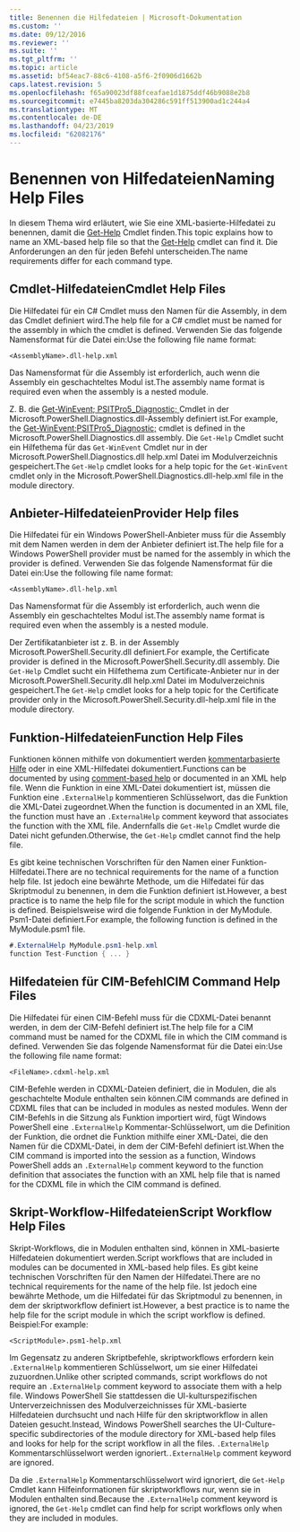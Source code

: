 ```yaml
---
title: Benennen die Hilfedateien | Microsoft-Dokumentation
ms.custom: ''
ms.date: 09/12/2016
ms.reviewer: ''
ms.suite: ''
ms.tgt_pltfrm: ''
ms.topic: article
ms.assetid: bf54eac7-88c6-4108-a5f6-2f0906d1662b
caps.latest.revision: 5
ms.openlocfilehash: f65a90023df88fceafae1d1875ddf46b9088e2b8
ms.sourcegitcommit: e7445ba8203da304286c591ff513900ad1c244a4
ms.translationtype: MT
ms.contentlocale: de-DE
ms.lasthandoff: 04/23/2019
ms.locfileid: "62082176"
---
```

# <a name="naming-help-files"></a><span data-ttu-id="7e93c-102">Benennen von Hilfedateien</span><span class="sxs-lookup"><span data-stu-id="7e93c-102">Naming Help Files</span></span>

<span data-ttu-id="7e93c-103">In diesem Thema wird erläutert, wie Sie eine XML-basierte-Hilfedatei zu benennen, damit die [Get-Help](/powershell/module/Microsoft.PowerShell.Core/Get-Help) Cmdlet finden.</span><span class="sxs-lookup"><span data-stu-id="7e93c-103">This topic explains how to name an XML-based help file so that the [Get-Help](/powershell/module/Microsoft.PowerShell.Core/Get-Help) cmdlet can find it.</span></span> <span data-ttu-id="7e93c-104">Die Anforderungen an den für jeden Befehl unterscheiden.</span><span class="sxs-lookup"><span data-stu-id="7e93c-104">The name requirements differ for each command type.</span></span>

## <a name="cmdlet-help-files"></a><span data-ttu-id="7e93c-105">Cmdlet-Hilfedateien</span><span class="sxs-lookup"><span data-stu-id="7e93c-105">Cmdlet Help Files</span></span>

<span data-ttu-id="7e93c-106">Die Hilfedatei für ein C# Cmdlet muss den Namen für die Assembly, in dem das Cmdlet definiert wird.</span><span class="sxs-lookup"><span data-stu-id="7e93c-106">The help file for a C# cmdlet must be named for the assembly in which the cmdlet is defined.</span></span> <span data-ttu-id="7e93c-107">Verwenden Sie das folgende Namensformat für die Datei ein:</span><span class="sxs-lookup"><span data-stu-id="7e93c-107">Use the following file name format:</span></span>

```
<AssemblyName>.dll-help.xml
```

<span data-ttu-id="7e93c-108">Das Namensformat für die Assembly ist erforderlich, auch wenn die Assembly ein geschachteltes Modul ist.</span><span class="sxs-lookup"><span data-stu-id="7e93c-108">The assembly name format is required even when the assembly is a nested module.</span></span>

<span data-ttu-id="7e93c-109">Z. B. die [Get-WinEvent; PSITPro5_Diagnostic; ](/powershell/module/Microsoft.PowerShell.Diagnostics/Get-WinEvent) Cmdlet in der Microsoft.PowerShell.Diagnostics.dll-Assembly definiert ist.</span><span class="sxs-lookup"><span data-stu-id="7e93c-109">For example, the [Get-WinEvent;PSITPro5_Diagnostic;](/powershell/module/Microsoft.PowerShell.Diagnostics/Get-WinEvent) cmdlet is defined in the Microsoft.PowerShell.Diagnostics.dll assembly.</span></span> <span data-ttu-id="7e93c-110">Die `Get-Help` Cmdlet sucht ein Hilfethema für das `Get-WinEvent` Cmdlet nur in der Microsoft.PowerShell.Diagnostics.dll help.xml Datei im Modulverzeichnis gespeichert.</span><span class="sxs-lookup"><span data-stu-id="7e93c-110">The `Get-Help` cmdlet looks for a help topic for the `Get-WinEvent` cmdlet only in the Microsoft.PowerShell.Diagnostics.dll-help.xml file in the module directory.</span></span>

## <a name="provider-help-files"></a><span data-ttu-id="7e93c-111">Anbieter-Hilfedateien</span><span class="sxs-lookup"><span data-stu-id="7e93c-111">Provider Help files</span></span>

<span data-ttu-id="7e93c-112">Die Hilfedatei für ein Windows PowerShell-Anbieter muss für die Assembly mit dem Namen werden in dem der Anbieter definiert ist.</span><span class="sxs-lookup"><span data-stu-id="7e93c-112">The help file for a Windows PowerShell provider must be named for the assembly in which the provider is defined.</span></span> <span data-ttu-id="7e93c-113">Verwenden Sie das folgende Namensformat für die Datei ein:</span><span class="sxs-lookup"><span data-stu-id="7e93c-113">Use the following file name format:</span></span>

```
<AssemblyName>.dll-help.xml
```

<span data-ttu-id="7e93c-114">Das Namensformat für die Assembly ist erforderlich, auch wenn die Assembly ein geschachteltes Modul ist.</span><span class="sxs-lookup"><span data-stu-id="7e93c-114">The assembly name format is required even when the assembly is a nested module.</span></span>

<span data-ttu-id="7e93c-115">Der Zertifikatanbieter ist z. B. in der Assembly Microsoft.PowerShell.Security.dll definiert.</span><span class="sxs-lookup"><span data-stu-id="7e93c-115">For example, the Certificate provider is defined in the Microsoft.PowerShell.Security.dll assembly.</span></span> <span data-ttu-id="7e93c-116">Die `Get-Help` Cmdlet sucht ein Hilfethema zum Certificate-Anbieter nur in der Microsoft.PowerShell.Security.dll help.xml Datei im Modulverzeichnis gespeichert.</span><span class="sxs-lookup"><span data-stu-id="7e93c-116">The `Get-Help` cmdlet looks for a help topic for the Certificate provider only in the Microsoft.PowerShell.Security.dll-help.xml file in the module directory.</span></span>

## <a name="function-help-files"></a><span data-ttu-id="7e93c-117">Funktion-Hilfedateien</span><span class="sxs-lookup"><span data-stu-id="7e93c-117">Function Help Files</span></span>

<span data-ttu-id="7e93c-118">Funktionen können mithilfe von dokumentiert werden [kommentarbasierte Hilfe](/powershell/module/microsoft.powershell.core/about/about_comment_based_help) oder in eine XML-Hilfedatei dokumentiert.</span><span class="sxs-lookup"><span data-stu-id="7e93c-118">Functions can be documented by using [comment-based help](/powershell/module/microsoft.powershell.core/about/about_comment_based_help) or documented in an XML help file.</span></span> <span data-ttu-id="7e93c-119">Wenn die Funktion in eine XML-Datei dokumentiert ist, müssen die Funktion eine `.ExternalHelp` kommentieren Schlüsselwort, das die Funktion die XML-Datei zugeordnet.</span><span class="sxs-lookup"><span data-stu-id="7e93c-119">When the function is documented in an XML file, the function must have an `.ExternalHelp` comment keyword that associates the function with the XML file.</span></span> <span data-ttu-id="7e93c-120">Andernfalls die `Get-Help` Cmdlet wurde die Datei nicht gefunden.</span><span class="sxs-lookup"><span data-stu-id="7e93c-120">Otherwise, the `Get-Help` cmdlet cannot find the help file.</span></span>

<span data-ttu-id="7e93c-121">Es gibt keine technischen Vorschriften für den Namen einer Funktion-Hilfedatei.</span><span class="sxs-lookup"><span data-stu-id="7e93c-121">There are no technical requirements for the name of a function help file.</span></span> <span data-ttu-id="7e93c-122">Ist jedoch eine bewährte Methode, um die Hilfedatei für das Skriptmodul zu benennen, in dem die Funktion definiert ist.</span><span class="sxs-lookup"><span data-stu-id="7e93c-122">However, a best practice is to name the help file for the script module in which the function is defined.</span></span> <span data-ttu-id="7e93c-123">Beispielsweise wird die folgende Funktion in der MyModule. Psm1-Datei definiert.</span><span class="sxs-lookup"><span data-stu-id="7e93c-123">For example, the following function is defined in the MyModule.psm1 file.</span></span>

```csharp
#.ExternalHelp MyModule.psm1-help.xml
function Test-Function { ... }
```

## <a name="cim-command-help-files"></a><span data-ttu-id="7e93c-124">Hilfedateien für CIM-Befehl</span><span class="sxs-lookup"><span data-stu-id="7e93c-124">CIM Command Help Files</span></span>

<span data-ttu-id="7e93c-125">Die Hilfedatei für einen CIM-Befehl muss für die CDXML-Datei benannt werden, in dem der CIM-Befehl definiert ist.</span><span class="sxs-lookup"><span data-stu-id="7e93c-125">The help file for a CIM command must be named for the CDXML file in which the CIM command is defined.</span></span> <span data-ttu-id="7e93c-126">Verwenden Sie das folgende Namensformat für die Datei ein:</span><span class="sxs-lookup"><span data-stu-id="7e93c-126">Use the following file name format:</span></span>

```
<FileName>.cdxml-help.xml
```

<span data-ttu-id="7e93c-127">CIM-Befehle werden in CDXML-Dateien definiert, die in Modulen, die als geschachtelte Module enthalten sein können.</span><span class="sxs-lookup"><span data-stu-id="7e93c-127">CIM commands are defined in CDXML files that can be included in modules as nested modules.</span></span> <span data-ttu-id="7e93c-128">Wenn der CIM-Befehls in die Sitzung als Funktion importiert wird, fügt Windows PowerShell eine `.ExternalHelp` Kommentar-Schlüsselwort, um die Definition der Funktion, die ordnet die Funktion mithilfe einer XML-Datei, die den Namen für die CDXML-Datei, in dem der CIM-Befehl definiert ist.</span><span class="sxs-lookup"><span data-stu-id="7e93c-128">When the CIM command is imported into the session as a function, Windows PowerShell adds an `.ExternalHelp` comment keyword to the function definition that associates the function with an XML help file that is named for the CDXML file in which the CIM command is defined.</span></span>

## <a name="script-workflow-help-files"></a><span data-ttu-id="7e93c-129">Skript-Workflow-Hilfedateien</span><span class="sxs-lookup"><span data-stu-id="7e93c-129">Script Workflow Help Files</span></span>

<span data-ttu-id="7e93c-130">Skript-Workflows, die in Modulen enthalten sind, können in XML-basierte Hilfedateien dokumentiert werden.</span><span class="sxs-lookup"><span data-stu-id="7e93c-130">Script workflows that are included in modules can be documented in XML-based help files.</span></span> <span data-ttu-id="7e93c-131">Es gibt keine technischen Vorschriften für den Namen der Hilfedatei.</span><span class="sxs-lookup"><span data-stu-id="7e93c-131">There are no technical requirements for the name of the help file.</span></span> <span data-ttu-id="7e93c-132">Ist jedoch eine bewährte Methode, um die Hilfedatei für das Skriptmodul zu benennen, in dem der skriptworkflow definiert ist.</span><span class="sxs-lookup"><span data-stu-id="7e93c-132">However, a best practice is to name the help file for the script module in which the script workflow is defined.</span></span> <span data-ttu-id="7e93c-133">Beispiel:</span><span class="sxs-lookup"><span data-stu-id="7e93c-133">For example:</span></span>

```
<ScriptModule>.psm1-help.xml
```

<span data-ttu-id="7e93c-134">Im Gegensatz zu anderen Skriptbefehle, skriptworkflows erfordern kein `.ExternalHelp` kommentieren Schlüsselwort, um sie einer Hilfedatei zuzuordnen.</span><span class="sxs-lookup"><span data-stu-id="7e93c-134">Unlike other scripted commands, script workflows do not require an `.ExternalHelp` comment keyword to associate them with a help file.</span></span> <span data-ttu-id="7e93c-135">Windows PowerShell Sie stattdessen die UI-kulturspezifischen Unterverzeichnissen des Modulverzeichnisses für XML-basierte Hilfedateien durchsucht und nach Hilfe für den skriptworkflow in allen Dateien gesucht.</span><span class="sxs-lookup"><span data-stu-id="7e93c-135">Instead, Windows PowerShell searches the UI-Culture-specific subdirectories of the module directory for XML-based help files and looks for help for the script workflow in all the files.</span></span> <span data-ttu-id="7e93c-136">`.ExternalHelp` Kommentarschlüsselwort werden ignoriert.</span><span class="sxs-lookup"><span data-stu-id="7e93c-136">`.ExternalHelp` comment keyword are ignored.</span></span>

<span data-ttu-id="7e93c-137">Da die `.ExternalHelp` Kommentarschlüsselwort wird ignoriert, die `Get-Help` Cmdlet kann Hilfeinformationen für skriptworkflows nur, wenn sie in Modulen enthalten sind.</span><span class="sxs-lookup"><span data-stu-id="7e93c-137">Because the `.ExternalHelp` comment keyword is ignored, the `Get-Help` cmdlet can find help for script workflows only when they are included in modules.</span></span>